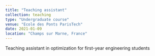 ```yaml
---
title: "Teaching assistant"
collection: teaching
type: "Undergraduate course"
venue: "Ecole des Ponts ParisTech"
date: 2021-01-09
location: "Champs sur Marne, France"
---
```


Teaching assistant in optimization for first-year engineering students
